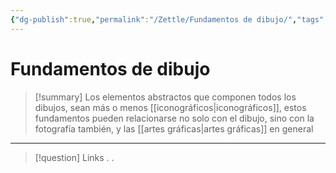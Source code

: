 ```yaml
---
{"dg-publish":true,"permalink":"/Zettle/Fundamentos de dibujo/","tags":["Idea,"],"created":"2023-08-31T12:30:47.500-05:00","updated":"2023-08-31T12:34:36.866-05:00"}
---
```



#  Fundamentos de dibujo

> [!summary] 
> Los elementos abstractos que componen todos los dibujos, sean más o menos [[iconográficos\|iconográficos]], estos fundamentos pueden relacionarse no solo con el dibujo, sino con la fotografía también, y las [[artes gráficas\|artes gráficas]] en general

- - - 
> [!question] Links
> .
> .


